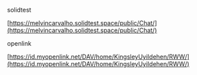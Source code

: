 solidtest

[https://melvincarvalho.solidtest.space/public/Chat/](https://melvincarvalho.solidtest.space/public/Chat/)

openlink

[https://id.myopenlink.net/DAV/home/KingsleyUyiIdehen/RWW/](https://id.myopenlink.net/DAV/home/KingsleyUyiIdehen/RWW/)



